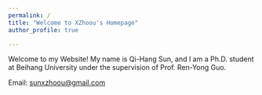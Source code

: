 ```yaml
---
permalink: /
title: "Welcome to XZhoou's Homepage"
author_profile: true

---
```


Welcome to my Website! My name is Qi-Hang Sun, and I am a Ph.D. student at Beihang University under the supervision of Prof. Ren-Yong Guo.

Email: sunxzhoou@gmail.com
